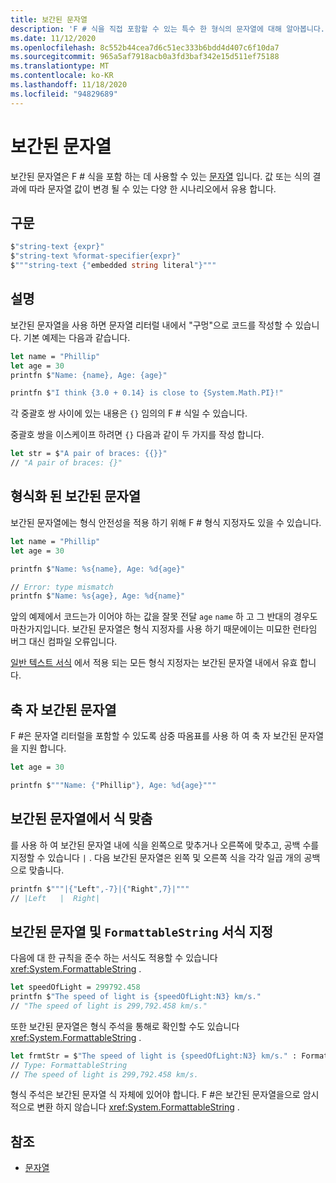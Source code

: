 ```yaml
---
title: 보간된 문자열
description: 'F # 식을 직접 포함할 수 있는 특수 한 형식의 문자열에 대해 알아봅니다.'
ms.date: 11/12/2020
ms.openlocfilehash: 8c552b44cea7d6c51ec333b6bdd4d407c6f10da7
ms.sourcegitcommit: 965a5af7918acb0a3fd3baf342e15d511ef75188
ms.translationtype: MT
ms.contentlocale: ko-KR
ms.lasthandoff: 11/18/2020
ms.locfileid: "94829689"
---
```

# <a name="interpolated-strings"></a>보간된 문자열

보간된 문자열은 F # 식을 포함 하는 데 사용할 수 있는 [문자열](strings.md) 입니다. 값 또는 식의 결과에 따라 문자열 값이 변경 될 수 있는 다양 한 시나리오에서 유용 합니다.

## <a name="syntax"></a>구문

```fsharp
$"string-text {expr}"
$"string-text %format-specifier{expr}"
$"""string-text {"embedded string literal"}"""
```

## <a name="remarks"></a>설명

보간된 문자열을 사용 하면 문자열 리터럴 내에서 "구멍"으로 코드를 작성할 수 있습니다. 기본 예제는 다음과 같습니다.

```fsharp
let name = "Phillip"
let age = 30
printfn $"Name: {name}, Age: {age}"

printfn $"I think {3.0 + 0.14} is close to {System.Math.PI}!"
```

각 중괄호 쌍 사이에 있는 내용은 `{}` 임의의 F # 식일 수 있습니다.

중괄호 쌍을 이스케이프 하려면 `{}` 다음과 같이 두 가지를 작성 합니다.

```fsharp
let str = $"A pair of braces: {{}}"
// "A pair of braces: {}"
```

## <a name="typed-interpolated-strings"></a>형식화 된 보간된 문자열

보간된 문자열에는 형식 안전성을 적용 하기 위해 F # 형식 지정자도 있을 수 있습니다.

```fsharp
let name = "Phillip"
let age = 30

printfn $"Name: %s{name}, Age: %d{age}"

// Error: type mismatch
printfn $"Name: %s{age}, Age: %d{name}"
```

앞의 예제에서 코드는가 이어야 하는 값을 잘못 전달 `age` `name` 하 고 그 반대의 경우도 마찬가지입니다. 보간된 문자열은 형식 지정자를 사용 하기 때문에이는 미묘한 런타임 버그 대신 컴파일 오류입니다.

[일반 텍스트 서식](plaintext-formatting.md) 에서 적용 되는 모든 형식 지정자는 보간된 문자열 내에서 유효 합니다.

## <a name="verbatim-interpolated-strings"></a>축 자 보간된 문자열

F #은 문자열 리터럴을 포함할 수 있도록 삼중 따옴표를 사용 하 여 축 자 보간된 문자열을 지원 합니다.

```fsharp
let age = 30

printfn $"""Name: {"Phillip"}, Age: %d{age}"""
```

## <a name="aligning-expressions-in-interpolated-strings"></a>보간된 문자열에서 식 맞춤

를 사용 하 여 보간된 문자열 내에 식을 왼쪽으로 맞추거나 오른쪽에 맞추고, 공백 수를 지정할 수 있습니다 `|` . 다음 보간된 문자열은 왼쪽 및 오른쪽 식을 각각 일곱 개의 공백으로 맞춥니다.

```fsharp
printfn $"""|{"Left",-7}|{"Right",7}|"""
// |Left   |  Right|
```

## <a name="interpolated-strings-and-formattablestring-formatting"></a>보간된 문자열 및 `FormattableString` 서식 지정

다음에 대 한 규칙을 준수 하는 서식도 적용할 수 있습니다 <xref:System.FormattableString> .

```fsharp
let speedOfLight = 299792.458
printfn $"The speed of light is {speedOfLight:N3} km/s."
// "The speed of light is 299,792.458 km/s."
```

또한 보간된 문자열은 형식 주석을 통해로 확인할 수도 있습니다 <xref:System.FormattableString> .

```fsharp
let frmtStr = $"The speed of light is {speedOfLight:N3} km/s." : FormattableString
// Type: FormattableString
// The speed of light is 299,792.458 km/s.
```

형식 주석은 보간된 문자열 식 자체에 있어야 합니다. F #은 보간된 문자열을으로 암시적으로 변환 하지 않습니다 <xref:System.FormattableString> .

## <a name="see-also"></a>참조

* [문자열](strings.md)
